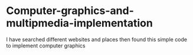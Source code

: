# Computer-graphics-and-multipmedia-implementation

I have searched different websites and places then found this simple code to implement computer graphics
